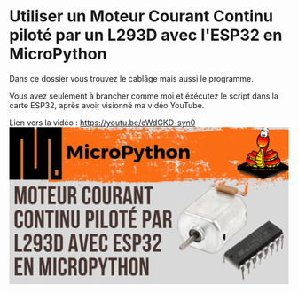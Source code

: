 # Utiliser un Moteur Courant Continu piloté par un L293D avec l'ESP32 en MicroPython 
Dans ce dossier vous trouvez le cablâge mais aussi le programme.

Vous avez seulement à brancher comme moi et éxécutez le script dans la carte ESP32, après avoir visionné ma vidéo YouTube.

Lien vers la vidéo : https://youtu.be/cWdGKD-syn0
![alt text](https://github.com/electrocodeur/26_moteur_cc_esp32/blob/main/miniature.png)
